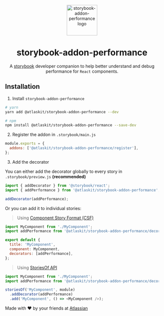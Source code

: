 <p align="center">
  <img src="https://user-images.githubusercontent.com/2182637/78120940-78263200-7456-11ea-9953-8ca5285af518.png" alt="storybook-addon-performance logo" width="100px" />
</p>
<h1 align="center">storybook-addon-performance</h1>
<div align="center">

A [storybook](https://storybook.js.org/) developer companion to help better understand and debug performance for `React` components.

</div>

## Installation

1. Install `storybook-addon-performance`

```bash
# yarn
yarn add @atlaskit/storybook-addon-performance --dev

# npm
npm install @atlaskit/storybook-addon-performance --save-dev
```

2. Register the addon in `.storybook/main.js`

```js
module.exports = {
  addons: ['@atlaskit/storybook-addon-performance/register'],
};
```

3. Add the decorator

You can either add the decorator globally to every story in `.storybook/preview.js` **(recommended)**

```js
import { addDecorator } from '@storybook/react';
import { addPerformance } from '@atlaskit/storybook-addon-performance';

addDecorator(addPerformance);
```

Or you can add it to individual stories:

> Using [Component Story Format (CSF)](https://storybook.js.org/docs/formats/component-story-format/)

```js
import MyComponent from './MyComponent';
import addPerformance from '@atlaskit/storybook-addon-performance/decorator';

export default {
  title: 'MyComponent',
  component: MyComponent,
  decorators: [addPerformance],
};
```

> Using [StoriesOf API](https://storybook.js.org/docs/formats/storiesof-api/)

```js
import MyComponent from './MyComponent';
import addPerformance from '@atlaskit/storybook-addon-performance/decorator';

storiesOf('MyComponent', module)
  .addDecorator(addPerformance)
  .add('MyComponent', () => <MyComponent />);
```

Made with ❤️ by your friends at [Atlassian](https://www.atlassian.com/)
